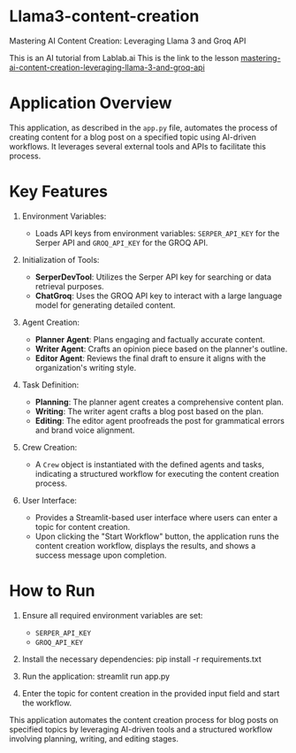# Llama3-content-creation
Mastering AI Content Creation: Leveraging Llama 3 and Groq API 

This is an AI tutorial from Lablab.ai 
This is the link to the lesson 
<a href="https://lablab.ai/t/mastering-ai-content-creation-leveraging-llama-3-and-groq-api" target="_blank">
mastering-ai-content-creation-leveraging-llama-3-and-groq-api </a>


# Application Overview

This application, as described in the `app.py` file, automates the process of creating content for a blog post on a specified topic using AI-driven workflows. It leverages several external tools and APIs to facilitate this process.

# Key Features

1. Environment Variables:
   - Loads API keys from environment variables: `SERPER_API_KEY` for the Serper API and `GROQ_API_KEY` for the GROQ API.

2. Initialization of Tools:
   - **SerperDevTool**: Utilizes the Serper API key for searching or data retrieval purposes.
   - **ChatGroq**: Uses the GROQ API key to interact with a large language model for generating detailed content.

3. Agent Creation:
   - **Planner Agent**: Plans engaging and factually accurate content.
   - **Writer Agent**: Crafts an opinion piece based on the planner's outline.
   - **Editor Agent**: Reviews the final draft to ensure it aligns with the organization's writing style.

4. Task Definition:
   - **Planning**: The planner agent creates a comprehensive content plan.
   - **Writing**: The writer agent crafts a blog post based on the plan.
   - **Editing**: The editor agent proofreads the post for grammatical errors and brand voice alignment.

5. Crew Creation:
   - A `Crew` object is instantiated with the defined agents and tasks, indicating a structured workflow for executing the content creation process.

6. User Interface:
   - Provides a Streamlit-based user interface where users can enter a topic for content creation.
   - Upon clicking the "Start Workflow" button, the application runs the content creation workflow, displays the results, and shows a success message upon completion.

# How to Run

1. Ensure all required environment variables are set:
   - `SERPER_API_KEY`
   - `GROQ_API_KEY`

2. Install the necessary dependencies:
   pip install -r requirements.txt


3. Run the application:
   streamlit run app.py

4. Enter the topic for content creation in the provided input field and start the workflow.

This application automates the content creation process for blog posts on specified topics by leveraging AI-driven tools and a structured workflow involving planning, writing, and editing stages.
